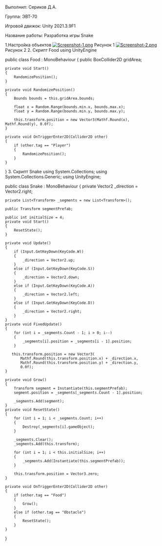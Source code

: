 Выполнил: Сериков Д.А.

Группа: ЭВТ-70

Игровой движок: Unity 2021.3.9F1

Название работы: Разработка игры Snake 

1.Настройка объектов
[![Screenshot-1.png](https://i.postimg.cc/tC6qzNGL/Screenshot-1.png)](https://postimg.cc/KRZhGLzN)
Рисунок 1
 [![Screenshot-2.png](https://i.postimg.cc/KcwcLswP/Screenshot-2.png)](https://postimg.cc/qgcdHQkq)
Рисунок 2
2. Скрипт Food
using UnityEngine

public class Food : MonoBehaviour
{
    public BoxCollider2D gridArea;

    private void Start()
    {
        RandomizePosition();
    }

    private void RandomizePosition()
    {
        Bounds bounds = this.gridArea.bounds;

        float x = Random.Range(bounds.min.x, bounds.max.x);
        float y = Random.Range(bounds.min.y, bounds.max.y);

        this.transform.position = new Vector3(Mathf.Round(x), Mathf.Round(y), 0.0f);
    }

    private void OnTriggerEnter2D(Collider2D other)
    {
        if (other.tag == "Player")
        {
            RandomizePosition();
        }
    }
}
3. Скрипт Snake
using System.Collections;
using System.Collections.Generic;
using UnityEngine;

public class Snake : MonoBehaviour
{
    private Vector2 _direction = Vector2.right;

    private List<Transform> _segments = new List<Transform>();

    public Transform segmentPrefab;

    public int initialSize = 4;
    private void Start()
    {
        ResetState();
    }

    private void Update()
    {
        if (Input.GetKeyDown(KeyCode.W))
        {
            _direction = Vector2.up;
        }
        else if (Input.GetKeyDown(KeyCode.S))
        {
            _direction = Vector2.down;
        }
        else if (Input.GetKeyDown(KeyCode.A))
        {
            _direction = Vector2.left;
        }
        else if (Input.GetKeyDown(KeyCode.D))
        {
            _direction = Vector2.right;
        }
    }
    private void FixedUpdate()
    {
        for (int i = _segments.Count - 1; i > 0; i--)
        {
            _segments[i].position = _segments[i - 1].position;
        }

       this.transform.position = new Vector3(
           Mathf.Round(this.transform.position.x) + _direction.x,
           Mathf.Round(this.transform.position.y) + _direction.y,
           0.0f);
    }

    private void Grow()
    {
        Transform segment = Instantiate(this.segmentPrefab);
        segment.position = _segments[_segments.Count - 1].position;

        _segments.Add(segment);
    }
    private void ResetState()
    {
        for (int i = 1; i < _segments.Count; i++)
        {
            Destroy(_segments[i].gameObject);
        }

        _segments.Clear();
        _segments.Add(this.transform);

        for (int i = 1; i < this.initialSize; i++)
        {
            _segments.Add(Instantiate(this.segmentPrefab));
        }

        this.transform.position = Vector3.zero;
    }

    private void OnTriggerEnter2D(Collider2D other)
    {
        if (other.tag == "Food")
        {
            Grow();
        }
        else if (other.tag == "Obstacle")
        {
            ResetState();
        }
    }
}


